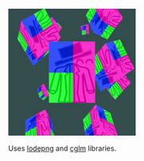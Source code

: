 ![6.0_HelloCoordinateSystem](/screenshots/6.0_HelloCoordinateSystem.png)

Uses [lodepng](https://lodev.org/lodepng/) and [cglm](https://github.com/recp/cglm) libraries.

